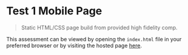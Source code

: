 # Test 1 Mobile Page
> Static HTML/CSS page build from provided high fidelity comp.

This assessment can be viewed by opening the `index.html` file in your preferred browser or by visiting the hosted page [here](https://naughty-gates-746ca6.netlify.com/).
